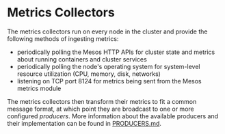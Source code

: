 # Metrics Collectors
The metrics collectors run on every node in the cluster and provide the following methods of ingesting metrics:
  - periodically polling the Mesos HTTP APIs for cluster state and metrics about running containers and cluster services
  - periodically polling the node's operating system for system-level resource utilization (CPU, memory, disk, networks)
  - listening on TCP port 8124 for metrics being sent from the Mesos metrics module

The metrics collectors then transform their metrics to fit a common message format, at which point they are broadcast
to one or more configured *producers*. More information about the available producers and their implementation can be
found in [PRODUCERS.md](PRODUCERS.md).
